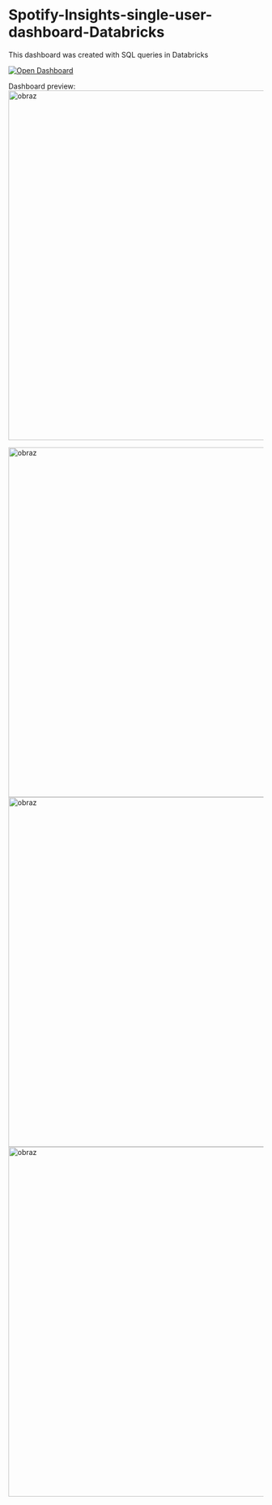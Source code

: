 # Spotify-Insights-single-user-dashboard-Databricks
This dashboard was created with SQL queries in Databricks



[![Open Dashboard](https://img.shields.io/badge/Open-Dashboard-blue?style=for-the-badge&logo=github)](https://vlc-jv.github.io/Spotify-Insights-single-user-dashboard-Databricks/)




Dashboard preview:
<img width="1641" height="689" alt="obraz" src="https://github.com/user-attachments/assets/25b81238-df5b-4a79-a531-17ac80ae53fc" />

<img width="1641" height="689" alt="obraz" src="https://github.com/user-attachments/assets/fdc0f6aa-d6a7-4791-90a2-3b70bd5b3fbd" />


<img width="1641" height="689" alt="obraz" src="https://github.com/user-attachments/assets/631463f1-15eb-492f-8a55-3a6500c1d7bf" />


<img width="1641" height="689" alt="obraz" src="https://github.com/user-attachments/assets/b905eb73-def1-480e-a516-332e9e27bb03" />

